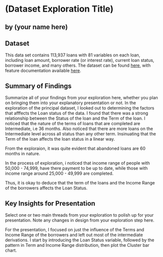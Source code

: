 # (Dataset Exploration Title)
## by (your name here)


## Dataset

This data set contains 113,937 loans with 81 variables on each loan, including loan amount, borrower rate (or interest rate), current loan status, borrower income, and many others.
The dataset can be found [here]( https://s3.amazonaws.com/udacity-hosted-downloads/ud651/prosperLoanData.csv.),
with feature documentation available [here]( https://docs.google.com/spreadsheets/d/1gDyi_L4UvIrLTEC6Wri5nbaMmkGmLQBk-Yx3z0XDEtI/edit#gid=0).

## Summary of Findings

Summarize all of your findings from your exploration here, whether you plan on bringing them into your explanatory presentation or not.
In the exploration of the principal dataset, I looked out to determining the factors that afffects the Loan status of the data. I found that there was a strong relationship between the Status of the loan and the Term of the loan. I noticed that the nature of the terms of loans that are completed are Intermediate, i.e 36 months. Also noticed that there are more loans on the Intermediate level across all status than any other term. Insinuating that the Term of the loan affects the loan status in a linear way.

From the exploraion, it was quite evident that abandoned loans are 60 months in nature.

In the process of exploration, i noticed that income range of people with 50,000 - 74,999, have there payment to be up to date, while those with income range around 25,000 - 49,999 are completed. 

Thus, it is okay to deduce that the term of the loans and the Income Range of the borrowers affects the Loan Status.

## Key Insights for Presentation

Select one or two main threads from your exploration to polish up for your presentation. Note any changes in design from your exploration step here.

For the presentation, I focused on just the influence of the Terms and Income Range of the borrowers
and left out most of the intermediate derivations. I start by introducing the
Loan Status variable, followed by the pattern in Term and Income Range distribution, then plot the
Cluster bar chart.


